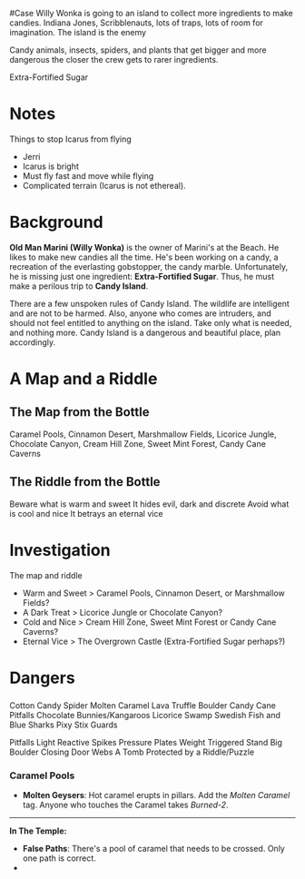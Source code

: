 #Case 
Willy Wonka is going to an island to collect more ingredients to make candies.
Indiana Jones, Scribblenauts, lots of traps, lots of room for imagination. The island is the enemy

Candy animals, insects, spiders, and plants that get bigger and more dangerous the closer the crew gets to rarer ingredients.

Extra-Fortified Sugar

# Notes
Things to stop Icarus from flying
- Jerri
- Icarus is bright
- Must fly fast and move while flying
- Complicated terrain (Icarus is not ethereal).
# Background
**Old Man Marini (Willy Wonka)** is the owner of Marini's at the Beach. He likes to make new candies all the time. He's been working on a candy, a recreation of the everlasting gobstopper, the candy marble. Unfortunately, he is missing just one ingredient: **Extra-Fortified Sugar**. Thus, he must make a perilous trip to **Candy Island**.

There are a few unspoken rules of Candy Island. The wildlife are intelligent and are not to be harmed. Also, anyone who comes are intruders, and should not feel entitled to anything on the island. Take only what is needed, and nothing more. Candy Island is a dangerous and beautiful place, plan accordingly.

# A Map and a Riddle
## The Map from the Bottle
Caramel Pools, Cinnamon Desert, Marshmallow Fields, Licorice Jungle, Chocolate Canyon, Cream Hill Zone, Sweet Mint Forest, Candy Cane Caverns
## The Riddle from the Bottle
Beware what is warm and sweet
It hides evil, dark and discrete
Avoid what is cool and nice
It betrays an eternal vice
# Investigation
The map and riddle
- Warm and Sweet > Caramel Pools, Cinnamon Desert, or Marshmallow Fields?
- A Dark Treat > Licorice Jungle or Chocolate Canyon?
- Cold and Nice > Cream Hill Zone, Sweet Mint Forest or Candy Cane Caverns?
- Eternal Vice > The Overgrown Castle (Extra-Fortified Sugar perhaps?)
# Dangers
### 

Cotton Candy Spider
Molten Caramel Lava
Truffle Boulder
Candy Cane Pitfalls
Chocolate Bunnies/Kangaroos
Licorice Swamp
Swedish Fish and Blue Sharks
Pixy Stix Guards

Pitfalls
Light Reactive Spikes
Pressure Plates
Weight Triggered Stand
Big Boulder
Closing Door
Webs
A Tomb Protected by a Riddle/Puzzle

### Caramel Pools
- **Molten Geysers**: Hot caramel erupts in pillars. Add the *Molten Caramel* tag. Anyone who touches the Caramel takes *Burned-2*.
---
**In The Temple:**
- **False Paths**: There's a pool of caramel that needs to be crossed. Only one path is correct.
- 

